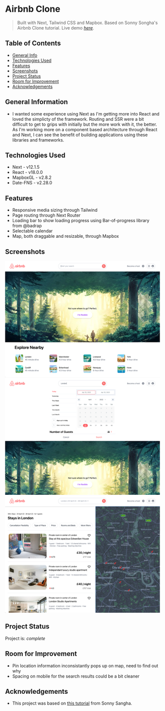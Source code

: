 # Airbnb Clone
> Built with Next, Tailwind CSS and Mapbox. Based on Sonny Songha's Airbnb Clone tutorial.
> Live demo [_here_](https://www.example.com). <!-- If you have the project hosted somewhere, include the link here. -->

## Table of Contents
* [General Info](#general-information)
* [Technologies Used](#technologies-used)
* [Features](#features)
* [Screenshots](#screenshots)
* [Project Status](#project-status)
* [Room for Improvement](#room-for-improvement)
* [Acknowledgements](#acknowledgements)


## General Information
- I wanted some experience using Next as I'm getting more into React and loved the simplicty of the framework. Routing and SSR were a bit difficult to get to grips with initially but the more work with it, the better. As I'm working more on a component based architecture through React and Next, I can see the benefit of building applications using these libraries and frameworks.
<!-- You don't have to answer all the questions - just the ones relevant to your project. -->


## Technologies Used
- Next - v12.1.5
- React - v18.0.0
- MapboxGL - v2.8.2
- Date-FNS - v2.28.0


## Features
- Responsive media sizing through Tailwind
- Page routing through Next Router
- Loading bar to show loading progress using Bar-of-progress library from @badrap
- Selectable calendar
- Map, both draggable and resizable, through Mapbox


## Screenshots
![Home](./public/Screenshots/home.png)
![Search](./public/Screenshots/search.png)
![Result](./public/Screenshots/result.png)


## Project Status
Project is: _complete_ 


## Room for Improvement
- Pin location information inconsistantly pops up on map, need to find out why 
- Spacing on mobile for the search results could be a bit cleaner


## Acknowledgements
- This project was based on [this tutorial](https://youtu.be/ifcODOhSH1o) from Sonny Sangha.
